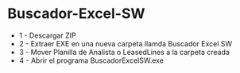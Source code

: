 # Buscador-Excel-SW
- 1 - Descargar ZIP
- 2 - Extraer EXE en una nueva carpeta llamda Buscador Excel SW
- 3 - Mover Planilla de Analista o LeasedLines a la carpeta creada
- 4 - Abrir el programa BuscadorExcelSW.exe
